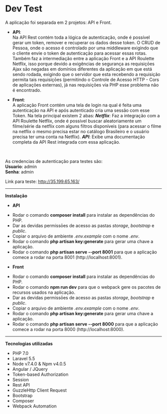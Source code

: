 

# Dev Test

A aplicação foi separada em 2 projetos: API e Front. 
 * **API**:  
Na API Rest contém toda a lógica de autenticação, onde é possível gerar um token, remover e recuperar os dados
desse token. 
O CRUD de Pessoa, onde o acesso é controlado por uma middleware exigindo que o cliente envie o token
de autenticação para acessar essas rotas. 
Também faz a intermediação entre a aplicação Front e a API Roulette Netflix, isso porque devido a exigências
de segurança as requisiçōes Ajax são negadas em domínios diferentes da aplicação em que está sendo rodada, exigindo
que o servidor que esta recebendo a requisição permita tais requisiçōes (permitindo o Controle de Acesso HTTP - Cors
de aplicaçōes externas), já nas requisiçōes via PHP esse problema não é encontrado. 

 * **Front**:  
A aplicação Front contém uma tela de login na qual é feita uma autenticação na API e após autenticado cria uma sessão com esse Token. 
Na tela principal existem 2 abas: 
***Netflix***: Faz a integração com a API Roulette Netflix, onde é possível buscar aleatoriamente um filme/série da netflix com alguns filtros disponíveis (para acessar o filme na netflix o mesmo precisa estar no catálogo Brasileiro e o usuário precisa ter uma conta na Netflix). 
***API***: Exibe uma documentação completa da API Rest integrada com essa aplicação.

<br>

As credencias de autenticação para testes são: <br>
**Usuario**: admin <br>
**Senha**: admin <br>

Link para teste: http://35.199.65.163/ 

--------------------------------------------------  

**Instalação** 
* **API** 
- Rodar o comando **composer install** para instalar as dependências do PHP. 
- Dar as devidas permissōes de acesso as pastas *storage*, *bootstrap* e *public*. 
- Copiar o arquivo de ambiente *.env.example* com o nome *.env*. 
- Rodar o comando **php artisan key:generate** para gerar uma chave a aplicação. 
- Rodar o comando **php artisan serve --port 8001** para que a aplicação comece a rodar na porta 8001 (http://localhost:8001). 

* **Front** 
- Rodar o comando **composer install** para instalar as dependências do PHP. 
- Rodar o comando **npm run dev** para que o webpack gere os pacotes de recursos usados na aplicação. 
- Dar as devidas permissōes de acesso as pastas *storage*, *bootstrap* e *public*. 
- Copiar o arquivo de ambiente *.env.example* com o nome *.env*. 
- Rodar o comando **php artisan key:generate** para gerar uma chave a aplicação. 
- Rodar o comando **php artisan serve --port 8000** para que a aplicação comece a rodar na porta 8000 (http://localhost:8000). 


--------------------------------------------------

**Tecnologias utilizadas** 
- PHP 7.0 
- Laravel 5.5 
- Node v7.4.0 & Npm v4.0.5 
- Angular / JQuery 
- Token-based Authorization 
- Session 
- Rest API 
- GuzzleHttp Client Request 
- Bootstrap 
- Composer 
- Webpack Automation
